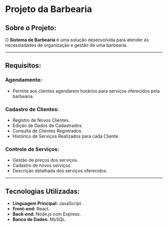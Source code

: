 # Projeto da Barbearia

## Sobre o Projeto:
O **Sistema de Barbearia** é uma solução desenvolvida para atender às necessiadades de organização e gestão de uma barbearia.

---

## Requisitos:

### Agendamento:
- Permite aos clientes agendarem horários para serviços oferecidos pela barbearia.

### Cadastro de Clientes:
- Registro de Novos Clientes.
- Edição de Dados de Cadastrados.
- Consulta de Clientes Registrados.
- Histórico de Serviços Realizados para cada Cliente.

### Controle de Serviços: 
- Gestão de preços dos serviços.
- Cadastro de novos serviços.
- Descrição detalhada dos serviços oferecidos.

---

## Tecnologias Utilizadas:
- **Linguagem Principal:** JavaScript.
- **Front-end:** React. 
- **Back-end:** Node.js com Express. 
- **Banco de Dados:** MySQL.